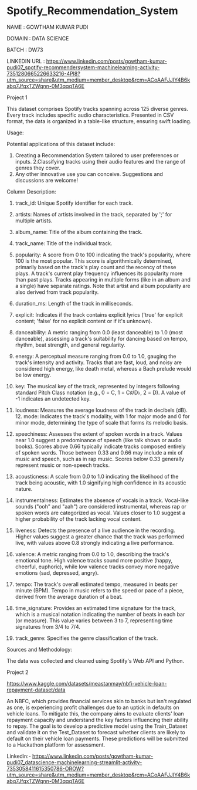 # Spotify_Recommendation_System

NAME : GOWTHAM KUMAR PUDI

DOMAIN : DATA SCIENCE

BATCH : DW73

LINKEDIN URL : https://www.linkedin.com/posts/gowtham-kumar-pudi07_spotify-recommendersystem-machinelearning-activity-7351280665226633216-4Pl8?utm_source=share&utm_medium=member_desktop&rcm=ACoAAFJJIY4B6kabq7JfqxTZWqnn-0M3qqqTA6E

Project 1

This dataset comprises Spotify tracks spanning across 125 diverse genres. Every track includes
specific audio characteristics. Presented in CSV format, the data is organized in a table-like
structure, ensuring swift loading.

Usage:

Potential applications of this dataset include:

1. Creating a Recommendation System tailored to user preferences or inputs.
2.Classifying tracks using their audio features and the range of genres they cover.
3. Any other innovative use you can conceive. Suggestions and discussions are welcome!

Column Description:

1. track_id: Unique Spotify identifier for each track.
 
2. artists: Names of artists involved in the track, separated by ';' for multiple artists.
 
3. album_name: Title of the album containing the track.
   
4. track_name: Title of the individual track.
   
5. popularity: A score from 0 to 100 indicating the track's popularity, where 100 is the most
popular. This score is algorithmically determined, primarily based on the track's play count
and the recency of these plays. A track's current play frequency influences its
popularity more than past plays. Tracks appearing in multiple forms (like in an album and
a single) have separate ratings. Note that artist and album popularity are also derived
from track popularity.

6. duration_ms: Length of the track in milliseconds.
 
7. explicit: Indicates if the track contains explicit lyrics ('true' for explicit content; 'false' for
no explicit content or if it's unknown).

8. danceability: A metric ranging from 0.0 (least danceable) to 1.0 (most danceable),
assessing a track's suitability for dancing based on tempo, rhythm, beat strength, and
general regularity.

9. energy: A perceptual measure ranging from 0.0 to 1.0, gauging the track's intensity and
activity. Tracks that are fast, loud, and noisy are considered high energy, like death
metal, whereas a Bach prelude would be low energy.

10. key: The musical key of the track, represented by integers following standard Pitch Class
notation (e.g., 0 = C, 1 = C♯/D♭, 2 = D). A value of -1 indicates an undetected key.

11. loudness: Measures the average loudness of the track in decibels (dB). 12.
mode: Indicates the track's modality, with 1 for major mode and 0 for minor mode,
determining the type of scale that forms its melodic basis.

12. speechiness: Assesses the extent of spoken words in a track. Values near 1.0 suggest a
predominance of speech (like talk shows or audio books). Scores above 0.66 typically
indicate tracks composed entirely of spoken words. Those between 0.33 and 0.66 may
include a mix of music and speech, such as in rap music. Scores below 0.33 generally
represent music or non-speech tracks.

13. acousticness: A scale from 0.0 to 1.0 indicating the likelihood of the track being
acoustic, with 1.0 signifying high confidence in its acoustic nature.

14. instrumentalness: Estimates the absence of vocals in a track. Vocal-like sounds ("ooh"
and "aah") are considered instrumental, whereas rap or spoken words are categorized
as vocal. Values closer to 1.0 suggest a higher probability of the track lacking vocal
content.

15. liveness: Detects the presence of a live audience in the recording. Higher values
suggest a greater chance that the track was performed live, with values above 0.8
strongly indicating a live performance.

16. valence: A metric ranging from 0.0 to 1.0, describing the track's emotional tone. High
valence tracks sound more positive (happy, cheerful, euphoric), while low valence tracks
convey more negative emotions (sad, depressed, angry).

17. tempo: The track's overall estimated tempo, measured in beats per minute
(BPM). Tempo in music refers to the speed or pace of a piece, derived from the
average duration of a beat.

18. time_signature: Provides an estimated time signature for the track, which is a
musical notation indicating the number of beats in each bar (or measure). This value
varies between 3 to 7, representing time signatures from 3/4 to 7/4.

19. track_genre: Specifies the genre classification of the track.

Sources and Methodology:

The data was collected and cleaned using Spotify's Web API and Python.

Project 2

https://www.kaggle.com/datasets/meastanmay/nbfi-vehicle-loan-repayment-dataset/data

An NBFC, which provides financial services akin to banks but isn't regulated as one, is
experiencing profit challenges due to an uptick in defaults on vehicle loans. To mitigate this, the
company aims to evaluate clients' loan repayment capacity and understand the key factors
influencing their ability to repay. The goal is to develop a predictive model using the
Train_Dataset and validate it on the Test_Dataset to forecast whether clients are likely to
default on their vehicle loan payments. These predictions will be submitted to a Hackathon
platform for assessment.

Linkedin:- https://www.linkedin.com/posts/gowtham-kumar-pudi07_datascience-machinelearning-streamlit-activity-7353058411615350786-OROW?utm_source=share&utm_medium=member_desktop&rcm=ACoAAFJJIY4B6kabq7JfqxTZWqnn-0M3qqqTA6E
